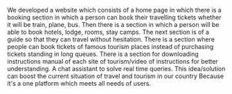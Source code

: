 We developed a website which consists of a home page in which there is a booking section in which a person can book their travelling tickets whether it will be train, plane, bus.
Then there is a section in which a person will be able to book hotels, lodge, rooms, stay camps. 
The next section is of a guide so that they can travel without hesitation.
There is a section where people can book tickets of famous tourism places instead of purchasing tickets standing in long queues.
There is a section for downloading instructions manual of each site of tourism/video of instructions for better understanding.
A chat assistant to solve real time queries. 
This idea/solution can boost the current situation of travel and tourism in our country Because it's a one platform which meets all needs of users.
